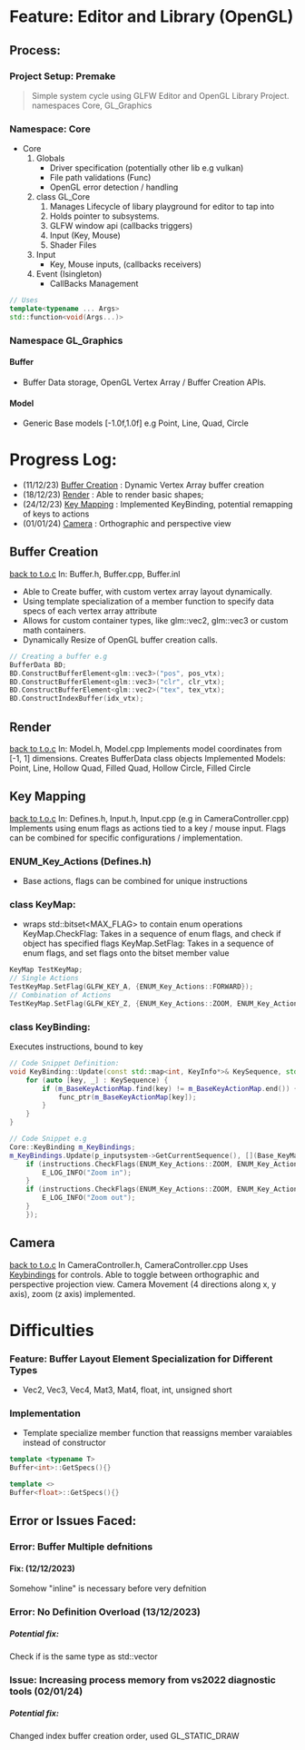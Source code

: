 # Feature: Editor and Library (OpenGL)

## Process:

### Project Setup: Premake

> Simple system cycle using GLFW
> Editor and OpenGL Library Project.
> namespaces Core, GL\_Graphics

### Namespace: Core

* Core
    1. Globals
        * Driver specification (potentially other lib e.g vulkan)
        * File path validations (Func)
        * OpenGL error detection / handling
    2. class GL_Core
        1. Manages Lifecycle of libary playground for editor to tap into
        2. Holds pointer to subsystems.
        3. GLFW window api (callbacks triggers)
        4. Input (Key, Mouse)
        5. Shader Files
    3. Input
        * Key, Mouse inputs, (callbacks receivers)
    4. Event (Isingleton)
        * CallBacks Management
```cpp
// Uses
template<typename ... Args>
std::function<void(Args...)>
```


### Namespace GL\_Graphics
#### Buffer
* Buffer Data storage, OpenGL Vertex Array / Buffer Creation APIs.
#### Model 
* Generic Base models [-1.0f,1.0f] e.g Point, Line, Quad, Circle

# Progress Log:
* (11/12/23) [Buffer Creation](#buffer-creation) : Dynamic Vertex Array buffer creation
* (18/12/23) [Render](#render)      : Able to render basic shapes;
* (24/12/23) [Key Mapping](#key-mapping) : Implemented KeyBinding, potential remapping of keys to actions
* (01/01/24) [Camera](#camera) : Orthographic and perspective view

## Buffer Creation 
[back to t.o.c](#progress-log)
In: Buffer.h, Buffer.cpp, Buffer.inl
* Able to Create buffer, with custom vertex array layout dynamically.
* Using template specialization of a member function to specify data specs of each vertex array attribute
* Allows for custom container types, like glm::vec2, glm::vec3 or custom math containers.
* Dynamically Resize of OpenGL buffer creation calls.
```cpp
// Creating a buffer e.g
BufferData BD;
BD.ConstructBufferElement<glm::vec3>("pos", pos_vtx);
BD.ConstructBufferElement<glm::vec3>("clr", clr_vtx);
BD.ConstructBufferElement<glm::vec2>("tex", tex_vtx);
BD.ConstructIndexBuffer(idx_vtx);
```


## Render 
[back to t.o.c](#progress-log)
In: Model.h, Model.cpp
Implements model coordinates from [-1, 1] dimensions. Creates BufferData class objects
Implemented Models: Point, Line, Hollow Quad, Filled Quad, Hollow Circle, Filled Circle

## Key Mapping 
[back to t.o.c](#progress-log)
In: Defines.h, Input.h, Input.cpp (e.g in CameraController.cpp)
Implements using enum flags as actions tied to a key / mouse input.
Flags can be combined for specific configurations / implementation.
### ENUM_Key_Actions (Defines.h)
* Base actions, flags can be combined for unique instructions
### class KeyMap: 
* wraps std::bitset<MAX_FLAG> to contain enum operations
KeyMap.CheckFlag: Takes in a sequence of enum flags, and check if object has specified flags
KeyMap.SetFlag: Takes in a sequence of enum flags, and set flags onto the bitset member value
```cpp
KeyMap TestKeyMap;
// Single Actions
TestKeyMap.SetFlag(GLFW_KEY_A, {ENUM_Key_Actions::FORWARD});
// Combination of Actions
TestKeyMap.SetFlag(GLFW_KEY_Z, {ENUM_Key_Actions::ZOOM, ENUM_Key_Actions::FORWARD});
```

### class KeyBinding:
Executes instructions, bound to key
```cpp
// Code Snippet Definition:
void KeyBinding::Update(const std::map<int, KeyInfo*>& KeySequence, std::function<void(Base_KeyMap)> func_ptr) {
    for (auto [key, _] : KeySequence) {
        if (m_BaseKeyActionMap.find(key) != m_BaseKeyActionMap.end()) {
            func_ptr(m_BaseKeyActionMap[key]);
        }
    }
}

// Code Snippet e.g
Core::KeyBinding m_KeyBindings;
m_KeyBindings.Update(p_inputsystem->GetCurrentSequence(), [](Base_KeyMap instructions) {
    if (instructions.CheckFlags(ENUM_Key_Actions::ZOOM, ENUM_Key_Actions::FORWARD)) {
        E_LOG_INFO("Zoom in");
    }
    if (instructions.CheckFlags(ENUM_Key_Actions::ZOOM, ENUM_Key_Actions::BACKWARD)) {
        E_LOG_INFO("Zoom out");
    }
    });
```

## Camera 
[back to t.o.c](#progress-log)
In CameraController.h, CameraController.cpp
Uses [Keybindings](#key-mapping) for controls.
Able to toggle between orthographic and perspective projection view. 
Camera Movement (4 directions along x, y axis), zoom (z axis) implemented.



# Difficulties
### Feature: Buffer Layout Element Specialization for Different Types
* Vec2, Vec3, Vec4, Mat3, Mat4, float, int, unsigned short

### Implementation

* Template specialize member function that reassigns member varaiables instead of constructor

``` cpp
template <typename T>
Buffer<int>::GetSpecs(){}

template <>
Buffer<float>::GetSpecs(){}
```

## Error or Issues Faced:
### Error: Buffer Multiple defnitions
#### Fix: (12/12/2023)
Somehow "inline" is necessary before very defnition

### Error: No Definition Overload (13/12/2023)
##### Potential fix:
Check if <T> is the same type as std::vector<T>

### Issue: Increasing process memory from vs2022 diagnostic tools (02/01/24)
##### Potential fix:
Changed index buffer creation order, used GL_STATIC_DRAW